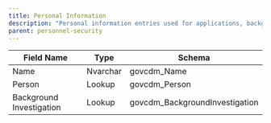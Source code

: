 ```yaml
---
title: Personal Information
description: "Personal information entries used for applications, background checks, and other processing."
parent: personnel-security
---
```


| Field Name                      | Type     | Schema                                 |
|---------------------------------|----------|----------------------------------------|
| Name                            | Nvarchar | govcdm_Name                            |
| Person                          | Lookup   | govcdm_Person                          |
| Background Investigation         | Lookup   | govcdm_BackgroundInvestigation         |
